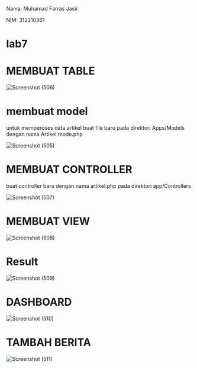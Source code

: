 Nama: Muhamad Farras Jasir

NIM: 312210361



# lab7

# MEMBUAT TABLE

![Screenshot (506)](https://github.com/muhamadfarrasjasir12/lab7/assets/150880443/4317b228-7d01-4adc-82e2-422620b2d358)


# membuat model 

untuk memperoses data artikel buat file baru pada direktori Apps/Models dengan nama Artikel.mode.php


![Screenshot (505)](https://github.com/muhamadfarrasjasir12/lab7/assets/150880443/69287a41-dfa3-44f1-a5a4-a846d8e255c8)

# MEMBUAT CONTROLLER

buat controller baru dengan nama artikel.php pada direktori app/Controllers

![Screenshot (507)](https://github.com/muhamadfarrasjasir12/lab7/assets/150880443/d472403e-c808-4870-b55a-99bc990360f9)


# MEMBUAT VIEW

![Screenshot (508)](https://github.com/muhamadfarrasjasir12/lab7/assets/150880443/6f38838b-17e8-4e76-9ad2-acbf2dbfc4d5)

# Result

![Screenshot (509)](https://github.com/muhamadfarrasjasir12/lab7/assets/150880443/84534951-32a1-417e-9120-67a9914b2471)

# DASHBOARD

![Screenshot (510)](https://github.com/muhamadfarrasjasir12/lab7/assets/150880443/37162a1f-c3f4-4c06-acd6-49235d985c34)

# TAMBAH BERITA

![Screenshot (511)](https://github.com/muhamadfarrasjasir12/lab7/assets/150880443/d0b3ecf9-7f2c-42a2-9c29-9a64c5a834ab)




